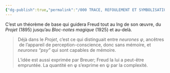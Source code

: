 ```yaml
---
{"dg-publish":true,"permalink":"/000 TRACE, REFOULEMENT ET SYMBOLISATION copie/Lettre 52/Conscience et mémoire s'excluent en effet/","created":"2024-07-21T15:15:27.371-04:00","updated":"2025-08-21T15:55:38.654-04:00"}
---
```



C’est un théorème de base qui guidera Freud tout au lng de son œuvre, du _Projet_ (1895) jusqu’au _Bloc-notes magique_ (1925) et au-delà. 
> 
> Déjà dans le _Projet_, c’est ce qui distinguait entre _neurones φ_, ancêtres  de l’appareil de perception-conscience, donc sans mémoire, et _neurones “psy”_ qui sont capables de mémoire.
> 
> L’idée est aussi exprimée par Breuer; Freud la lui a peut-être empruntée. La quantité en
> φ s’exprime en ψ par la complexité.